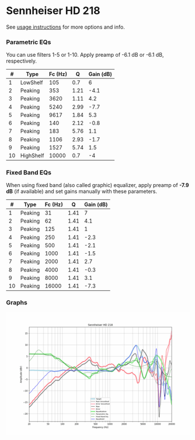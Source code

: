 # Sennheiser HD 218
See [usage instructions](https://github.com/jaakkopasanen/AutoEq#usage) for more options and info.

### Parametric EQs
You can use filters 1-5 or 1-10. Apply preamp of -6.1 dB or -6.1 dB, respectively.

|   # | Type      |   Fc (Hz) |    Q |   Gain (dB) |
|-----|-----------|-----------|------|-------------|
|   1 | LowShelf  |       105 | 0.7  |         6   |
|   2 | Peaking   |       353 | 1.21 |        -4.1 |
|   3 | Peaking   |      3620 | 1.11 |         4.2 |
|   4 | Peaking   |      5240 | 2.99 |        -7.7 |
|   5 | Peaking   |      9617 | 1.84 |         5.3 |
|   6 | Peaking   |       140 | 2.12 |        -0.8 |
|   7 | Peaking   |       183 | 5.76 |         1.1 |
|   8 | Peaking   |      1106 | 2.93 |        -1.7 |
|   9 | Peaking   |      1527 | 5.74 |         1.5 |
|  10 | HighShelf |     10000 | 0.7  |        -4   |

### Fixed Band EQs
When using fixed band (also called graphic) equalizer, apply preamp of **-7.9 dB** (if available) and set gains manually with these parameters.

|   # | Type    |   Fc (Hz) |    Q |   Gain (dB) |
|-----|---------|-----------|------|-------------|
|   1 | Peaking |        31 | 1.41 |         7   |
|   2 | Peaking |        62 | 1.41 |         4.1 |
|   3 | Peaking |       125 | 1.41 |         1   |
|   4 | Peaking |       250 | 1.41 |        -2.3 |
|   5 | Peaking |       500 | 1.41 |        -2.1 |
|   6 | Peaking |      1000 | 1.41 |        -1.5 |
|   7 | Peaking |      2000 | 1.41 |         2.7 |
|   8 | Peaking |      4000 | 1.41 |        -0.3 |
|   9 | Peaking |      8000 | 1.41 |         3.1 |
|  10 | Peaking |     16000 | 1.41 |        -7.3 |

### Graphs
![](./Sennheiser%20HD%20218.png)
